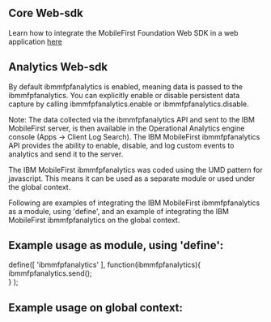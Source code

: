 
## Core Web-sdk

Learn how to integrate the MobileFirst Foundation Web SDK in a web application [here](https://mobilefirstplatform.ibmcloud.com/tutorials/en/foundation/8.0/adding-the-mfpf-sdk/web/)

## Analytics Web-sdk

  By default ibmmfpfanalytics is enabled, meaning data is passed to the ibmmfpfanalytics. You can explicitly enable or disable persistent data capture by calling ibmmfpfanalytics.enable
  or ibmmfpfanalytics.disable.
 
  Note: The data collected via the ibmmfpfanalytics API and sent to the IBM MobileFirst server, is then available in the Operational
  Analytics engine console (Apps -> Client Log Search).
  The IBM MobileFirst ibmmfpfanalytics API provides the ability to enable, disable, and log custom events to analytics and send it to the server.
 
  The IBM MobileFirst ibmmfpfanalytics was coded using the UMD pattern for javascript. This means it can be used as a separate module or used under the global context.  
  
  Following are examples of integrating the IBM MobileFirst ibmmfpfanalytics as a module, using 'define', and an example of integrating the IBM MobileFirst ibmmfpfanalytics on the global context.
  
  Example usage as module, using 'define':
  -----------------------------------
  define([
  	'ibmmfpfanalytics'
  ], function(ibmmfpfanalytics){
  	ibmmfpfanalytics.send();  
  }
  );
  
  
  Example usage on global context:
  -----------------------------------
  <script src="ibmmfpfanalytics.js"></script>
  <script>
  	ibmmfpfanalytics.send();
  </script>

  